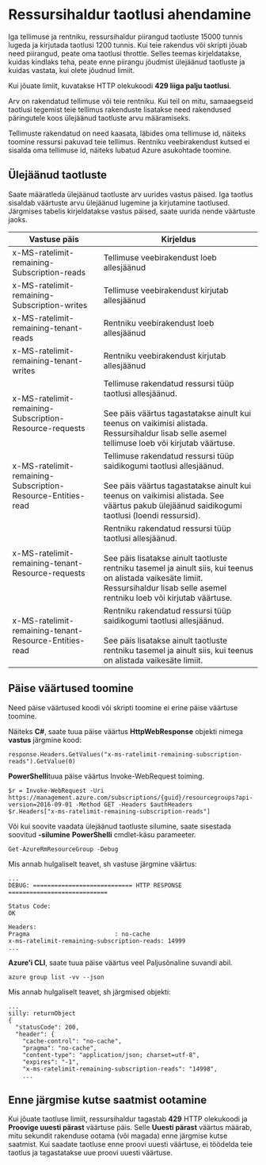 <properties
   pageTitle="Azure'i ressursihaldur taotluse piirangud | Microsoft Azure'i"
   description="Kirjeldab, kuidas kasutada pidurdamise Azure'i ressursihaldur taotlusi, kui tellimus limiidid on täis."
   services="azure-resource-manager"
   documentationCenter="na"
   authors="tfitzmac"
   manager="timlt"
   editor="tysonn"/>

<tags
   ms.service="azure-resource-manager"
   ms.devlang="na"
   ms.topic="article"
   ms.tgt_pltfrm="na"
   ms.workload="na"
   ms.date="10/07/2016"
   ms.author="tomfitz"/>

# <a name="throttling-resource-manager-requests"></a>Ressursihaldur taotlusi ahendamine

Iga tellimuse ja rentniku, ressursihaldur piirangud taotluste 15000 tunnis lugeda ja kirjutada taotlusi 1200 tunnis. Kui teie rakendus või skripti jõuab need piirangud, peate oma taotlusi throttle. Selles teemas kirjeldatakse, kuidas kindlaks teha, peate enne piirangu jõudmist ülejäänud taotluste ja kuidas vastata, kui olete jõudnud limiit.

Kui jõuate limiit, kuvatakse HTTP olekukoodi **429 liiga palju taotlusi**.

Arv on rakendatud tellimuse või teie rentniku. Kui teil on mitu, samaaegseid taotlusi tegemist teie tellimus rakenduste lisatakse need rakendused päringutele koos ülejäänud taotluste arvu määramiseks.

Tellimuste rakendatud on need kaasata, läbides oma tellimuse id, näiteks toomine ressursi pakuvad teie tellimus. Rentniku veebirakendust kutsed ei sisalda oma tellimuse id, näiteks lubatud Azure asukohtade toomine.

## <a name="remaining-requests"></a>Ülejäänud taotluste

Saate määratleda ülejäänud taotluste arv uurides vastus päised. Iga taotlus sisaldab väärtuste arvu ülejäänud lugemine ja kirjutamine taotlused. Järgmises tabelis kirjeldatakse vastus päised, saate uurida nende väärtuste jaoks.

| Vastuse päis | Kirjeldus |
| --------------- | ----------- |
| x-MS-ratelimit-remaining-Subscription-reads | Tellimuse veebirakendust loeb allesjäänud |
| x-MS-ratelimit-remaining-Subscription-writes | Tellimuse veebirakendust kirjutab allesjäänud |
| x-MS-ratelimit-remaining-tenant-reads | Rentniku veebirakendust loeb allesjäänud |
| x-MS-ratelimit-remaining-tenant-writes | Rentniku veebirakendust kirjutab allesjäänud |
| x-MS-ratelimit-remaining-Subscription-Resource-requests | Tellimuse rakendatud ressursi tüüp taotlusi allesjäänud.<br /><br />See päis väärtus tagastatakse ainult kui teenus on vaikimisi alistada. Ressursihaldur lisab selle asemel tellimuse loeb või kirjutab väärtuse. |
| x-MS-ratelimit-remaining-Subscription-Resource-Entities-read | Tellimuse rakendatud ressursi tüüp saidikogumi taotlusi allesjäänud.<br /><br />See päis väärtus tagastatakse ainult kui teenus on vaikimisi alistada. See väärtus pakub ülejäänud saidikogumi taotlusi (loendi ressursid). |
| x-MS-ratelimit-remaining-tenant-Resource-requests | Rentniku rakendatud ressursi tüüp taotlusi allesjäänud.<br /><br />See päis lisatakse ainult taotluste rentniku tasemel ja ainult siis, kui teenus on alistada vaikesäte limiit. Ressursihaldur lisab selle asemel rentniku loeb või kirjutab väärtuse. |
| x-MS-ratelimit-remaining-tenant-Resource-Entities-read | Rentniku rakendatud ressursi tüüp saidikogumi taotlusi allesjäänud.<br /><br />See päis lisatakse ainult taotluste rentniku tasemel ja ainult siis, kui teenus on alistada vaikesäte limiit. |

## <a name="retrieving-the-header-values"></a>Päise väärtused toomine

Need päise väärtused koodi või skripti toomine ei erine päise väärtuse toomine. 

Näiteks **C#**, saate tuua päise väärtus **HttpWebResponse** objekti nimega **vastus** järgmine kood:

    response.Headers.GetValues("x-ms-ratelimit-remaining-subscription-reads").GetValue(0)

**PowerShelli**tuua päise väärtus Invoke-WebRequest toiming.

    $r = Invoke-WebRequest -Uri https://management.azure.com/subscriptions/{guid}/resourcegroups?api-version=2016-09-01 -Method GET -Headers $authHeaders
    $r.Headers["x-ms-ratelimit-remaining-subscription-reads"]
    
Või kui soovite vaadata ülejäänud taotluste silumine, saate sisestada soovitud **-silumine** **PowerShelli** cmdlet-käsu parameeter.

    Get-AzureRmResourceGroup -Debug
    
Mis annab hulgaliselt teavet, sh vastuse järgmine väärtus:

    ...
    DEBUG: ============================ HTTP RESPONSE ============================

    Status Code:
    OK

    Headers:
    Pragma                        : no-cache
    x-ms-ratelimit-remaining-subscription-reads: 14999
    ...

**Azure'i CLI**, saate tuua päise väärtus veel Paljusõnaline suvandi abil.

    azure group list -vv --json

Mis annab hulgaliselt teavet, sh järgmised objekti:

    ...
    silly: returnObject
    {
      "statusCode": 200,
      "header": {
        "cache-control": "no-cache",
        "pragma": "no-cache",
        "content-type": "application/json; charset=utf-8",
        "expires": "-1",
        "x-ms-ratelimit-remaining-subscription-reads": "14998",
        ...

## <a name="waiting-before-sending-next-request"></a>Enne järgmise kutse saatmist ootamine

Kui jõuate taotluse limiit, ressursihaldur tagastab **429** HTTP olekukoodi ja **Proovige uuesti pärast** väärtuse päis. Selle **Uuesti pärast** väärtus määrab, mitu sekundit rakenduse ootama (või magada) enne järgmise kutse saatmist. Kui saadate taotluse enne proovi uuesti väärtuse, ei töödelda teie taotlus ja tagastatakse uue proovi uuesti väärtuse.
